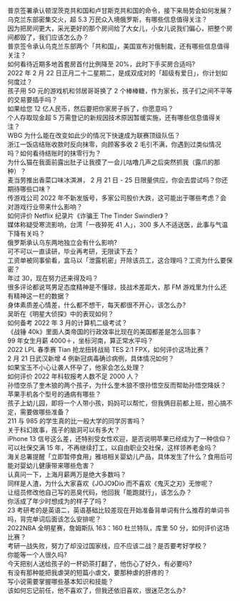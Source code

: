 普京签署承认顿涅茨克共和国和卢甘斯克共和国的命令，接下来局势会如何发展？  
乌克兰东部密集交火，超 5.3 万民众入境俄罗斯，有哪些信息值得关注？  
因为把房间更大，采光更好的那个房间给了大女儿，小女儿说我们偏心，把整个房间都毁了，我们应该怎么办？  
普京签令承认乌克兰东部两个「共和国」，美国宣布对俄制裁，还有哪些信息值得关注？  
如何看待近期多地首套房首付比例降至 20%，此时下手买房合适吗?  
2022 年 2 月 22 日正月二十二星期二，是成双成对的「超级有爱日」，你计划如何度过？  
孩子用 50 元的游戏机和邻居哥哥换了 2 个棒棒糖，作为家长，孩子们之间不平等的交易要插手吗？  
如果给您 12 亿人民币，然后要把你家房子拆了，你愿意吗？  
个人存取现金超 5 万需登记的新规因技术原因暂缓实施，还有哪些信息值得关注？  
WBG 为什么能在改变如此少的情况下快速成为联赛顶级队伍？  
浙江一饭店结账收款时反向抹零，向顾客多收 2 毛引不满，你遇到过类似情况吗？如何看待结账时的抹零行为？  
为什么猫在我面前露出肚子让我摸了一会儿咕噜几声之后突然抓我（露爪的那种）？  
麦当劳推出香菜口味冰淇淋， 2 月 21 日 - 25 日限量供应，你会去尝试吗？你还期待哪些口味？  
传游戏公司 2022 年不新发版号，多家公司股价大跌，这可能出于哪些考虑？会对游戏行业带来什么影响？  
如何评价 Netflix 纪录片《诈骗王 The Tinder Swindler》？  
媒体称疑受寒流影响，台湾「一夜猝死 41 人」，300 多人不适送医，此事与气温下降有关吗？  
俄罗斯承认乌东两地独立会有什么影响?  
可不可以一直读研，毕业再考研，无限读下去？  
工资单被同事偷看，盒马以「泄露机密」开除该员工，这合理吗？工资为什么要保密？  
年过 30，现在努力还来得及吗？  
很多评论都说骂男足态度精神是不懂球，技战术差距大，那 FM 游戏里为什么还有精神这一栏的数据？  
身体素质差心情差，什么都不想干，每天都很不开心，该怎么办?  
吴昕在《明星大侦探》中的表现如何？  
如何备考 2022 年 3 月的计算机二级考试？  
《战锤 40k》里面人类帝国的行政效率比现在的美国都差是怎么回事？  
99 年女生月薪 4000＋，坐标河南，算正常水平吗？  
2022 LPL 春季赛 Tian 抢龙扭转战局 TES 2:1 FPX，如何评价这场比赛？  
2 月 21 日武汉新增 4 例新冠病毒确诊病例，具体情况如何？  
如果宝玉不小心让袭人怀孕了，他家会怎么处理？  
如何评价 2022 年科软报考人数不足 2000 人？  
孙悟空杀了奎木狼的两个孩子，为什么奎木狼不恨孙悟空反而帮助孙悟空降妖？  
苹果手机各个型号的通病有哪些？  
孩子上幼儿园，即将一个人带小孩，妈妈可以帮忙，但我俩目前都上班，担心搞不定，需要做哪些准备？  
211 与 985 的学生真的比一般大学的同学厉害吗？  
关于科幻故事，孩子的脑洞可以有多大？  
iPhone 13 信号这么差，还特别受女性欢迎，是否说明苹果已经成为了一种信仰？  
可以社保交满 15 年，不再继续打工，以自由职业交社保，这样领养老金吗？  
海关总署提醒「立即暂停食用」雅培相关婴幼儿产品，具体发生了什么？食用后可能对婴幼儿健康带来哪些危害？  
认真问一下，上海月薪两万是绝大多数吗？  
同样是人渣，为什么大家喜欢《JOJO》Dio 而不喜欢《鬼灭之刃》无惨呢？  
让组员修改他自己写的恶臭代码，他回我「能跑就行」，该怎么办？  
你活成了年少时想成为的样子了吗？  
23 考研考的是英语二，英语基础比较差现在开始准备背单词有什么推荐的单词书吗，背完单词后面该怎么安排呢？  
2022NBA 全明星赛，詹姆斯队 163：160 杜兰特队，库里 50 分，如何评价这场比赛？  
考研一战失败，努力了却没过国家线，应不应该二战？是否要考好学校？  
你能等一个人很久吗?  
今天把别人送给孩子的一杯奶茶打翻了，他伤心了好久，有必要吗?  
有没有那种能把我虐哭的短篇小虐文，要那种虐的肝疼的？  
写小说需要掌握哪些基本知识和技能？  
该如何忘记前任，他不喜欢了，但我还依旧喜欢，很迷茫怎么办?  
